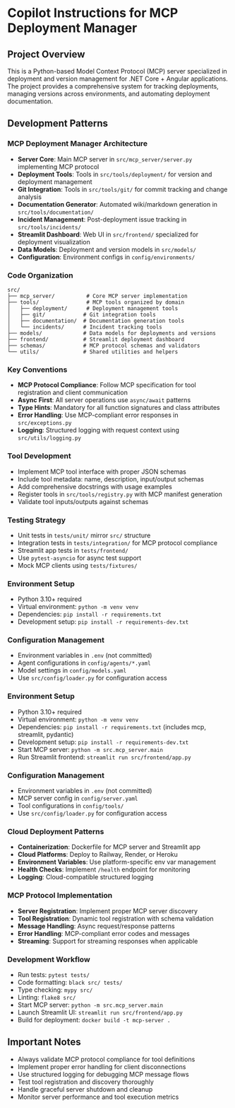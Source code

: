 # Copilot Instructions for MCP Deployment Manager

## Project Overview
This is a Python-based Model Context Protocol (MCP) server specialized in deployment and version management for .NET Core + Angular applications. The project provides a comprehensive system for tracking deployments, managing versions across environments, and automating deployment documentation.

## Development Patterns

### MCP Deployment Manager Architecture
- **Server Core**: Main MCP server in `src/mcp_server/server.py` implementing MCP protocol
- **Deployment Tools**: Tools in `src/tools/deployment/` for version and deployment management
- **Git Integration**: Tools in `src/tools/git/` for commit tracking and change analysis
- **Documentation Generator**: Automated wiki/markdown generation in `src/tools/documentation/`
- **Incident Management**: Post-deployment issue tracking in `src/tools/incidents/`
- **Streamlit Dashboard**: Web UI in `src/frontend/` specialized for deployment visualization
- **Data Models**: Deployment and version models in `src/models/`
- **Configuration**: Environment configs in `config/environments/`

### Code Organization
```
src/
├── mcp_server/          # Core MCP server implementation
├── tools/               # MCP tools organized by domain
│   ├── deployment/      # Deployment management tools
│   ├── git/            # Git integration tools
│   ├── documentation/  # Documentation generation tools
│   └── incidents/      # Incident tracking tools
├── models/             # Data models for deployments and versions
├── frontend/           # Streamlit deployment dashboard
├── schemas/            # MCP protocol schemas and validators
└── utils/              # Shared utilities and helpers
```

### Key Conventions
- **MCP Protocol Compliance**: Follow MCP specification for tool registration and client communication
- **Async First**: All server operations use `async/await` patterns
- **Type Hints**: Mandatory for all function signatures and class attributes
- **Error Handling**: Use MCP-compliant error responses in `src/exceptions.py`
- **Logging**: Structured logging with request context using `src/utils/logging.py`

### Tool Development
- Implement MCP tool interface with proper JSON schemas
- Include tool metadata: name, description, input/output schemas
- Add comprehensive docstrings with usage examples
- Register tools in `src/tools/registry.py` with MCP manifest generation
- Validate tool inputs/outputs against schemas

### Testing Strategy
- Unit tests in `tests/unit/` mirror `src/` structure
- Integration tests in `tests/integration/` for MCP protocol compliance
- Streamlit app tests in `tests/frontend/`
- Use `pytest-asyncio` for async test support
- Mock MCP clients using `tests/fixtures/`

### Environment Setup
- Python 3.10+ required
- Virtual environment: `python -m venv venv`
- Dependencies: `pip install -r requirements.txt`
- Development setup: `pip install -r requirements-dev.txt`

### Configuration Management
- Environment variables in `.env` (not committed)
- Agent configurations in `config/agents/*.yaml`
- Model settings in `config/models.yaml`
- Use `src/config/loader.py` for configuration access

### Environment Setup
- Python 3.10+ required
- Virtual environment: `python -m venv venv`
- Dependencies: `pip install -r requirements.txt` (includes mcp, streamlit, pydantic)
- Development setup: `pip install -r requirements-dev.txt`
- Start MCP server: `python -m src.mcp_server.main`
- Run Streamlit frontend: `streamlit run src/frontend/app.py`

### Configuration Management
- Environment variables in `.env` (not committed)
- MCP server config in `config/server.yaml`
- Tool configurations in `config/tools/`
- Use `src/config/loader.py` for configuration access

### Cloud Deployment Patterns
- **Containerization**: Dockerfile for MCP server and Streamlit app
- **Cloud Platforms**: Deploy to Railway, Render, or Heroku
- **Environment Variables**: Use platform-specific env var management
- **Health Checks**: Implement `/health` endpoint for monitoring
- **Logging**: Cloud-compatible structured logging

### MCP Protocol Implementation
- **Server Registration**: Implement proper MCP server discovery
- **Tool Registration**: Dynamic tool registration with schema validation
- **Message Handling**: Async request/response patterns
- **Error Handling**: MCP-compliant error codes and messages
- **Streaming**: Support for streaming responses when applicable

### Development Workflow
- Run tests: `pytest tests/`
- Code formatting: `black src/ tests/`
- Type checking: `mypy src/`
- Linting: `flake8 src/`
- Start MCP server: `python -m src.mcp_server.main`
- Launch Streamlit UI: `streamlit run src/frontend/app.py`
- Build for deployment: `docker build -t mcp-server .`

## Important Notes
- Always validate MCP protocol compliance for tool definitions
- Implement proper error handling for client disconnections
- Use structured logging for debugging MCP message flows
- Test tool registration and discovery thoroughly
- Handle graceful server shutdown and cleanup
- Monitor server performance and tool execution metrics